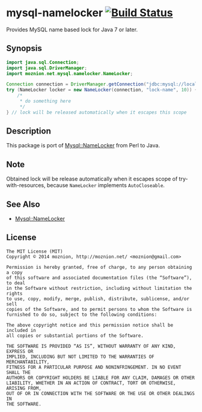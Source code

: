 mysql-namelocker [![Build Status](https://travis-ci.org/moznion/java-mysql-namelocker.svg)](https://travis-ci.org/moznion/java-mysql-namelocker)
==

Provides MySQL name based lock for Java 7 or later.

Synopsis
--

```java
import java.sql.Connection;
import java.sql.DriverManager;
import moznion.net.mysql.namelocker.NameLocker;

Connection connection = DriverManager.getConnection("jdbc:mysql://localhost/table_name", "", "");
try (NameLocker locker = new NameLocker(connection, "lock-name", 10)) {
    /*
     * do something here
     */
} // lock will be released automatically when it escapes this scope
```

Description
--

This package is port of [Mysql::NameLocker](https://metacpan.org/pod/Mysql::NameLocker) from Perl to Java.

Note
--

Obtained lock will be release automatically when it escapes scope of try-with-resources, because `NameLocker` implements `AutoCloseable`.

See Also
--

- [Mysql::NameLocker](https://metacpan.org/pod/Mysql::NameLocker)

License
--

```
The MIT License (MIT)
Copyright © 2014 moznion, http://moznion.net/ <moznion@gmail.com>

Permission is hereby granted, free of charge, to any person obtaining a copy
of this software and associated documentation files (the “Software”), to deal
in the Software without restriction, including without limitation the rights
to use, copy, modify, merge, publish, distribute, sublicense, and/or sell
copies of the Software, and to permit persons to whom the Software is
furnished to do so, subject to the following conditions:

The above copyright notice and this permission notice shall be included in
all copies or substantial portions of the Software.

THE SOFTWARE IS PROVIDED “AS IS”, WITHOUT WARRANTY OF ANY KIND, EXPRESS OR
IMPLIED, INCLUDING BUT NOT LIMITED TO THE WARRANTIES OF MERCHANTABILITY,
FITNESS FOR A PARTICULAR PURPOSE AND NONINFRINGEMENT. IN NO EVENT SHALL THE
AUTHORS OR COPYRIGHT HOLDERS BE LIABLE FOR ANY CLAIM, DAMAGES OR OTHER
LIABILITY, WHETHER IN AN ACTION OF CONTRACT, TORT OR OTHERWISE, ARISING FROM,
OUT OF OR IN CONNECTION WITH THE SOFTWARE OR THE USE OR OTHER DEALINGS IN
THE SOFTWARE.
```

